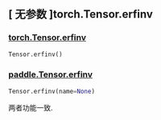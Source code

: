 ## [ 无参数 ]torch.Tensor.erfinv

### [torch.Tensor.erfinv](https://pytorch.org/docs/stable/generated/torch.Tensor.erfinv.html?highlight=erfinv#torch.Tensor.erfinv)

```python
Tensor.erfinv()
```

### [paddle.Tensor.erfinv](https://www.paddlepaddle.org.cn/documentation/docs/zh/develop/api/paddle/Tensor_cn.html#erfinv-x-name-none)

```python
Tensor.erfinv(name=None)
```

两者功能一致.

